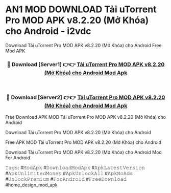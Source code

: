 # AN1 MOD DOWNLOAD Tải uTorrent Pro MOD APK v8.2.20 (Mở Khóa) cho Android - i2vdc
Download Tải uTorrent Pro MOD APK v8.2.20 (Mở Khóa) cho Android Free Mod APK

<div align="center">
<h3>🔴 Download [Server1] 👉👉 <a href="https://apk-comot.site?title=Tải_uTorrent_Pro_MOD_APK_v8.2.20_(Mở_Khóa)_cho_Android">Tải uTorrent Pro MOD APK v8.2.20 (Mở Khóa) cho Android Mod Apk</a></h3><br>

<h3>🔴 Download [Server2] 👉👉 <a href="https://apk-comot.site?title=Tải_uTorrent_Pro_MOD_APK_v8.2.20_(Mở_Khóa)_cho_Android">Tải uTorrent Pro MOD APK v8.2.20 (Mở Khóa) cho Android Mod Apk</a></h3>
</div>


Free Download APK MOD Tải uTorrent Pro MOD APK v8.2.20 (Mở Khóa) cho Android

Download Tải uTorrent Pro MOD APK v8.2.20 (Mở Khóa) cho Android 

Free APK MOD Tải uTorrent Pro MOD APK v8.2.20 (Mở Khóa) cho Android 

Download Tải uTorrent Pro MOD APK v8.2.20 (Mở Khóa) cho Android Mod For Android

𝚃𝚊𝚐𝚜: #𝙼𝚘𝚍𝙰𝚙𝚔 #𝙳𝚘𝚠𝚗𝚕𝚘𝚊𝚍𝙼𝚘𝚍𝙰𝚙𝚔 #𝙰𝚙𝚔𝙻𝚊𝚝𝚎𝚜𝚝𝚅𝚎𝚛𝚜𝚒𝚘𝚗 #𝙰𝚙𝚔𝚄𝚗𝚕𝚒𝚖𝚒𝚝𝚎𝚍𝙼𝚘𝚗𝚎𝚢 #𝙰𝚙𝚔𝚄𝚗𝚕𝚘𝚌𝚔𝙰𝚕𝚕 #𝙰𝚙𝚔𝙽𝚘𝙰𝚍𝚜 #𝚄𝚗𝚕𝚘𝚌𝚔𝙿𝚛𝚎𝚖𝚒𝚞𝚖 #𝙵𝚘𝚛𝙰𝚗𝚍𝚛𝚘𝚒𝚍 #𝙵𝚛𝚎𝚎𝙳𝚘𝚠𝚗𝚕𝚘𝚊𝚍 #home_design_mod_apk